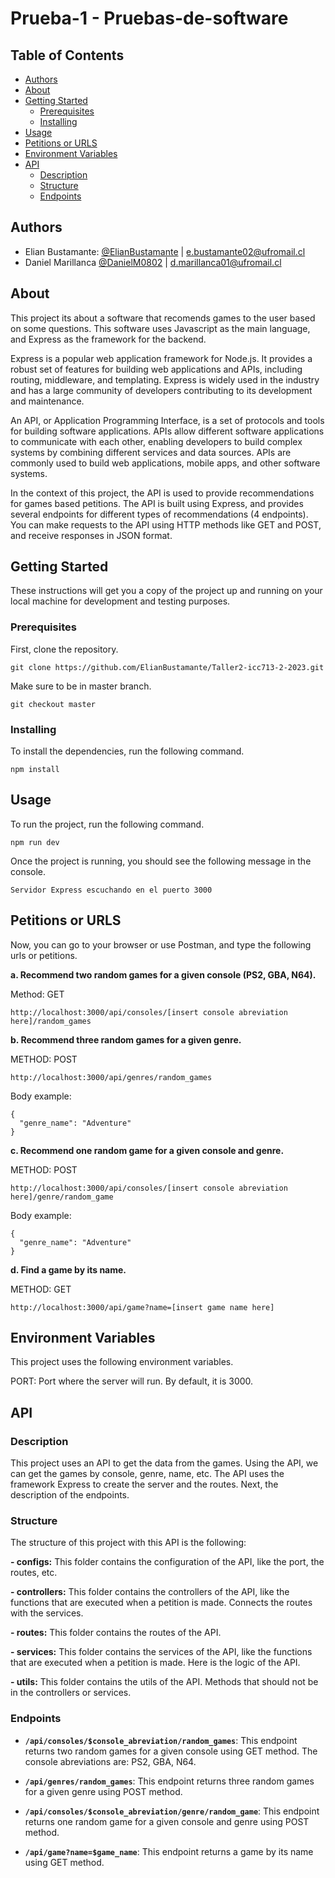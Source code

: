# Prueba-1 - Pruebas-de-software



## Table of Contents

- [Authors](#authors)
- [About](#about)
- [Getting Started](#getting_started)
    - [Prerequisites](#prerequisites)
    - [Installing](#installing)
- [Usage](#usage)
- [Petitions or URLS](#petitions)
- [Environment Variables](#env)
- [API](#api)
  - [Description](#description)
  - [Structure](#structure)
  - [Endpoints](#endpoints)

## Authors <a name = "authors"></a>

- Elian Bustamante: [@ElianBustamante](https://github.com/ElianBustamante) | e.bustamante02@ufromail.cl
- Daniel Marillanca [@DanielM0802](https://github.com/DanielM0802) | d.marillanca01@ufromail.cl

## About <a name = "about"></a>

This project its about a software that recomends games to the user based on some questions. This software uses Javascript as the main language, and Express as the framework for the backend.

Express is a popular web application framework for Node.js. It provides a robust set of features for building web applications and APIs, including routing, middleware, and templating. Express is widely used in the industry and has a large community of developers contributing to its development and maintenance.

An API, or Application Programming Interface, is a set of protocols and tools for building software applications. APIs allow different software applications to communicate with each other, enabling developers to build complex systems by combining different services and data sources. APIs are commonly used to build web applications, mobile apps, and other software systems.

In the context of this project, the API is used to provide recommendations for games based petitions. The API is built using Express, and provides several endpoints for different types of recommendations (4 endpoints). You can make requests to the API using HTTP methods like GET and POST, and receive responses in JSON format.

## Getting Started <a name = "getting_started"></a>

These instructions will get you a copy of the project up and running on your local machine for development and testing purposes.

### Prerequisites <a name = "prerequisites"></a>

First, clone the repository.

```
git clone https://github.com/ElianBustamante/Taller2-icc713-2-2023.git
```
Make sure to be in master branch.


```
git checkout master
```

### Installing <a name = "installing"></a>

To install the dependencies, run the following command.

```
npm install
```

## Usage <a name = "usage"></a>

To run the project, run the following command.

```
npm run dev
```
Once the project is running, you should see the following message in the console.

```
Servidor Express escuchando en el puerto 3000
```

## Petitions or URLS <a name ="petitions"></a>

Now, you can go to your browser or use Postman, and type the following urls or petitions.

**a. Recommend two random games for a given console (PS2, GBA, N64).**

Method: GET
```
http://localhost:3000/api/consoles/[insert console abreviation here]/random_games
```

**b. Recommend three random games for a given genre.**

METHOD: POST
```
http://localhost:3000/api/genres/random_games
```
Body example:
```
{
  "genre_name": "Adventure"
}
```

**c. Recommend one random game for a given console and genre.**

METHOD: POST
```
http://localhost:3000/api/consoles/[insert console abreviation here]/genre/random_game
```
Body example:
```
{
  "genre_name": "Adventure"
}
```

**d. Find a game by its name.**

METHOD: GET
```
http://localhost:3000/api/game?name=[insert game name here]
```

## Environment Variables <a name = "env"></a>

This project uses the following environment variables.

PORT: Port where the server will run. By default, it is 3000.

## API <a name = "api"></a>

### Description <a name = "description"></a>
This project uses an API to get the data from the games. Using the API, we can get the games by console, genre, name, etc. The API uses the framework Express to create the server and the routes. Next, the description of the endpoints.

### Structure <a name = "structure"></a>
The structure of this project with this API is the following:

**- configs:** This folder contains the configuration of the API, like the port, the routes, etc.

**- controllers:** This folder contains the controllers of the API, like the functions that are executed when a petition is made. Connects the routes with the services.

**- routes:** This folder contains the routes of the API.

**- services:** This folder contains the services of the API, like the functions that are executed when a petition is made. Here is the logic of the API.

**- utils:** This folder contains the utils of the API. Methods that should not be in the controllers or services.

### Endpoints <a name = "endpoints"></a>

- **`/api/consoles/$console_abreviation/random_games`**: This endpoint returns two random games for a given console using GET method. The console abreviations are: PS2, GBA, N64.

- **`/api/genres/random_games`**: This endpoint returns three random games for a given genre using POST method.

- **`/api/consoles/$console_abreviation/genre/random_game`**: This endpoint returns one random game for a given console and genre using POST method.

- **`/api/game?name=$game_name`**: This endpoint returns a game by its name using GET method.
